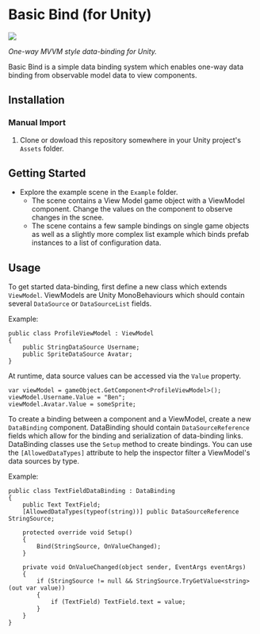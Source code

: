 # Basic Bind (for Unity)

![](example.gif)

*One-way MVVM style data-binding for Unity.*

Basic Bind is a simple data binding system which enables one-way data binding from observable model data to view components.


## Installation
### Manual Import
1. Clone or dowload this repository somewhere in your Unity project's `Assets` folder.

## Getting Started
* Explore the example scene in the `Example` folder.
  * The scene contains a View Model game object with a ViewModel component. Change the values on the component to observe changes in the scnee.
  * The scene contains a few sample bindings on single game objects as well as a slightly more complex list example which binds prefab instances to a list of configuration data.

## Usage
To get started data-binding, first define a new class which extends `ViewModel`.
ViewModels are Unity MonoBehaviours which should contain several `DataSource` or `DataSourceList` fields.

Example:
```
public class ProfileViewModel : ViewModel
{
    public StringDataSource Username;
    public SpriteDataSource Avatar;
}
```

At runtime, data source values can be accessed via the `Value` property.
```
var viewModel = gameObject.GetComponent<ProfileViewModel>();
viewModel.Username.Value = "Ben";
viewModel.Avatar.Value = someSprite;
```

To create a binding between a component and a ViewModel, create a new `DataBinding` component.
DataBinding should contain `DataSourceReference` fields which allow for the binding and serialization of data-binding links.
DataBinding classes use the `Setup` method to create bindings.
You can use the `[AllowedDataTypes]` attribute to help the inspector filter a ViewModel's data sources by type.

Example:
```
public class TextFieldDataBinding : DataBinding
{
    public Text TextField;
    [AllowedDataTypes(typeof(string))] public DataSourceReference StringSource;

    protected override void Setup()
    {
        Bind(StringSource, OnValueChanged);
    }

    private void OnValueChanged(object sender, EventArgs eventArgs)
    {
        if (StringSource != null && StringSource.TryGetValue<string>(out var value))
        {
            if (TextField) TextField.text = value;
        }
    }
}
```
